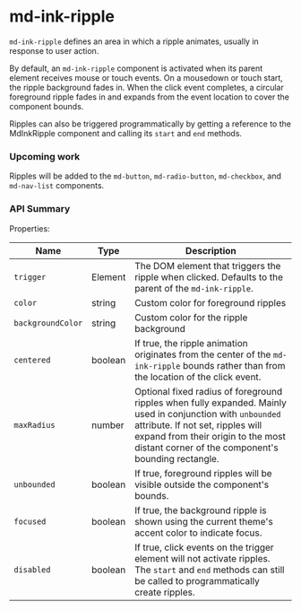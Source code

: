 # md-ink-ripple

`md-ink-ripple` defines an area in which a ripple animates, usually in response to user action.

By default, an `md-ink-ripple` component is activated when its parent element receives mouse or touch events. On a mousedown or touch start, the ripple background fades in. When the click event completes, a circular foreground ripple fades in and expands from the event location to cover the component bounds.

Ripples can also be triggered programmatically by getting a reference to the MdInkRipple component and calling its `start` and `end` methods.


### Upcoming work

Ripples will be added to the `md-button`, `md-radio-button`, `md-checkbox`, and `md-nav-list` components.

### API Summary

Properties:

| Name | Type | Description |
| --- | --- | --- |
| `trigger` | Element | The DOM element that triggers the ripple when clicked. Defaults to the parent of the `md-ink-ripple`.
| `color` | string | Custom color for foreground ripples
| `backgroundColor` | string | Custom color for the ripple background
| `centered` | boolean | If true, the ripple animation originates from the center of the `md-ink-ripple` bounds rather than from the location of the click event.
| `maxRadius` | number | Optional fixed radius of foreground ripples when fully expanded. Mainly used in conjunction with `unbounded` attribute. If not set, ripples will expand from their origin to the most distant corner of the component's bounding rectangle.
| `unbounded` | boolean | If true, foreground ripples will be visible outside the component's bounds.
| `focused` | boolean | If true, the background ripple is shown using the current theme's accent color to indicate focus.
| `disabled` | boolean | If true, click events on the trigger element will not activate ripples. The `start` and `end` methods can still be called to programmatically create ripples.

